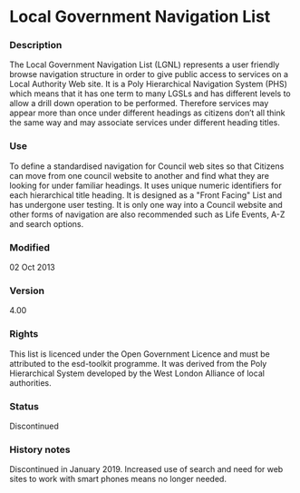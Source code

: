 # Local Government Navigation List

### Description

The Local Government Navigation List (LGNL) represents a user friendly browse navigation structure in order to give public access to services on a Local Authority Web site. It is a Poly Hierarchical Navigation System (PHS) which means that it has one term to many LGSLs and has different levels to allow a drill down operation to be performed. Therefore services may appear more than once under different headings as citizens don’t all think the same way and may associate services under different heading titles.

### Use
To define a standardised navigation for Council web sites so that Citizens can move from one council website to another and find what they are looking for under familiar headings. It uses unique numeric identifiers for each hierarchical title heading. It is designed as a "Front Facing" List and has undergone user testing. It is only one way into a Council website and other forms of navigation are also recommended such as Life Events, A-Z and search options.

### Modified
02 Oct 2013

### Version
4.00

### Rights
This list is licenced under the Open Government Licence and must be attributed to the esd-toolkit programme. It was derived from the Poly Hierarchical System developed by the West London Alliance of local authorities.

### Status
Discontinued

### History notes
Discontinued in January 2019. Increased use of search and need for web sites to work with smart phones means no longer needed.
